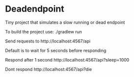 # Deadendpoint
Tiny project that simulates a slow running or dead endpoint

To build the project use:
./gradlew run

Send requests to http://localhost:4567/api

Default is to wait for 5 seconds before responding

Respond after 1 second http://localhost:4567/api?sleep=1000

Dont respond http://localhost:4567/api?die
